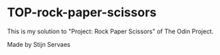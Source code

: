 # TOP-rock-paper-scissors
This is my solution to "Project: Rock Paper Scissors" of The Odin Project.

Made by Stijn Servaes